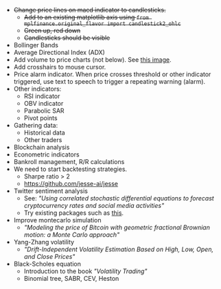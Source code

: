 * ~~Change price lines on macd indicator to candlesticks.~~
  * ~~Add to an existing matplotlib axis using `from mplfinance.original_flavor import candlestick2_ohlc`~~
  * ~~Green up, red down~~
  * ~~Candlesticks should be visible~~
* Bollinger Bands
* Average Directional Index (ADX)
* Add volume to price charts (not below). See [this image](https://miro.medium.com/max/1400/1*aNoGhZzh-9DdM49VEkgIzw.png).
* Add crosshairs to mouse cursor.
* Price alarm indicator. When price crosses threshold or other indicator triggered, use text to speech to trigger a repeating warning (alarm).
* Other indicators:
  * RSI indicator
  * OBV indicator
  * Parabolic SAR
  * Pivot points
* Gathering data:
  * Historical data
  * Other traders
* Blockchain analysis
* Econometric indicators
* Bankroll management, R/R calculations
* We need to start backtesting strategies.
  * Sharpe ratio > 2
  * https://github.com/jesse-ai/jesse
* Twitter sentiment analysis
  * See: *"Using correlated stochastic differential equations to forecast cryptocurrency rates and social media activities"*
  * Try existing packages such as [this](https://github.com/hazelcast/hazelcast-jet-demos/tree/master/cryptocurrency-sentiment-analysis).
* Improve montecarlo simulation
  * *"Modeling the price of Bitcoin with geometric fractional Brownian motion: a Monte Carlo approach"*
* Yang-Zhang volatility
  * *"Drift-Independent Volatility Estimation Based on High, Low, Open, and Close Prices"*
* Black-Scholes equation
  * Introduction to the book *"Volatility Trading"*
  * Binomial tree, SABR, CEV, Heston

